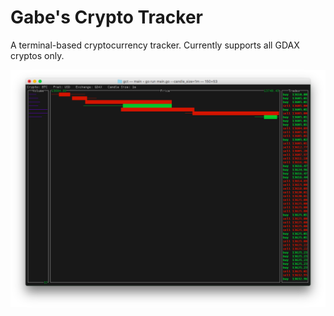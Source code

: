 # Gabe's Crypto Tracker

A terminal-based cryptocurrency tracker.  Currently supports all GDAX cryptos
only.

![screenshot](https://raw.githubusercontent.com/gtaubman/gct/master/img/screenshot.png)
